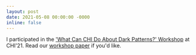 ```yaml
---
layout: post
date: 2021-05-08 00:00:00 -0000
inline: false
---
```


I participated in the ['What Can CHI Do About Dark Patterns?' Workshop](https://darkpatternsindesign.com/) at CHI'21. Read our [workshop paper](https://drive.google.com/file/d/1Myh4mL6ul9e4bKkmPccwIHFNlpPHx_8-/view) if you'd like.
